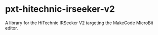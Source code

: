 # pxt-hitechnic-irseeker-v2
A library for the HiTechnic IRSeeker V2 targeting the MakeCode MicroBit editor.
